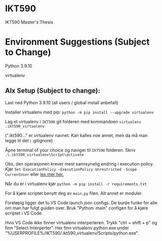 # IKT590
IKT590 Master's Thesis

# Environment Suggestions (Subject to Change)
Python 3.9.10

virtualenv

## Alx Setup (Subject to change):
Last ned Python 3.9.10 (all users / global install anbefalt)

Installer virtualenv  med pip: `python -m pip install --upgrade virtualenv`

Lag et virtualenv i `IKT590` git folderen med kommandoen `virtualenv .ikt590_virtualenv`

(".ikt590..." er virtualenv navnet. Kan kalles noe annet, men da må man legge til det i .gitignore)

Åpne terminal of your choice og naviger til `IKT590` folderen. Skriv `.\.ikt590_virtualenv\Script\activate`

Obs, den operasjonen krever mest sannsynelig endring i execution policy. Kjør `Set-ExecutionPolicy -ExecutionPolicy Unrestricted -Scope CurrentUser` eller [les mer her.](https://docs.microsoft.com/en-us/powershell/module/microsoft.powershell.core/about/about_execution_policies)

Når du er i virtualenv kjør `python -m pip install -r requirements.txt`

For å kjøre scriptet benytt deg av `main.py` filen. Alt annet er moduler.

Foreløpig ligger det to VS Code launch.json configs. De burde funke for alle om man har fulgt guiden over. Bruk "Python: main" configen for å kjøre scriptet i VS Code.

Hvis VS Code ikke finner virtualenv interperteren. Trykk "ctrl + shift + p" og finn "Select Interperter". Her finn virtualenv python.exe under "%USERPROFILE%/IKT590/.ikt590_virtualenv/Scripts/python.exe".
